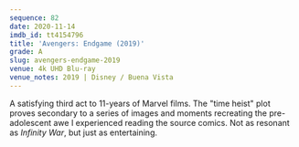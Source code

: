 ```yaml
---
sequence: 82
date: 2020-11-14
imdb_id: tt4154796
title: 'Avengers: Endgame (2019)'
grade: A
slug: avengers-endgame-2019
venue: 4k UHD Blu-ray
venue_notes: 2019 | Disney / Buena Vista
---
```


A satisfying third act to 11-years of Marvel films. The "time heist" plot proves secondary to a series of images and moments recreating the pre-adolescent awe I experienced reading the source comics. Not as resonant as <span data-imdb-id="tt4154756">_Infinity War_</span>, but just as entertaining.